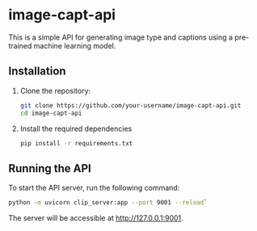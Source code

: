 # image-capt-api

This is a simple API for generating image type and captions using a pre-trained machine learning model.

## Installation

1. Clone the repository:
   ```bash
   git clone https://github.com/your-username/image-capt-api.git
   cd image-capt-api
   ```
2. Install the required dependencies
   ```bash
   pip install -r requirements.txt
   ```

## Running the API
To start the API server, run the following command:
```bash
python -m uvicorn clip_server:app --port 9001 --reload`
```

The server will be accessible at http://127.0.0.1:9001.